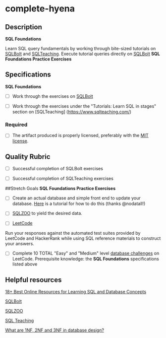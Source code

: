 # complete-hyena

## Description

**SQL Foundations**

Learn SQL query fundamentals by working through bite-sized tutorials on [SQLBolt](https://sqlbolt.com/) and [SQLTeaching](https://www.sqlteaching.com/). Execute tutorial queries directly on [SQLBolt](https://sqlbolt.com/) 
**SQL Foundations Practice Exercises**

## Specifications

**SQL Foundations**
- [ ] Work through the exercises on [SQLBolt](https://sqlbolt.com/)
- [ ] Work through the exercises under the "Tutorials: Learn SQL in stages" section on [SQLTeaching] (https://www.sqlteaching.com/)



### Required
- [ ] The artifact produced is properly licensed, preferably with the [MIT license](https://opensource.org/licenses/MIT).

## Quality Rubric
- [ ] Successful completion of SQLBolt exercises
- [ ] Successful completion of SQLTeaching exercises



##Stretch Goals
**SQL Foundations Practice Exercises**
- [ ]  Create an actual database and simple front end to update your database. [Here](http://mherman.org/blog/2016/03/13/designing-a-restful-api-with-node-and-postgres/#.WAqKX5MrKRt) is a tutorial for how to do this (thanks @nodatall!)

- [ ] [SQLZOO](http://sqlzoo.net/) to yield the desired data.
- [ ] [LeetCode](https://leetcode.com/problemset/database/)



Run your responses against the automated test suites provided by LeetCode and HackerRank while using SQL reference materials to construct your answers.


- [ ] Complete 10 TOTAL "Easy" and "Medium" level [database challenges](https://leetcode.com/problemset/database/) on LeetCode. Prerequisite knowledge: the **SQL Foundations** specifications listed above

## Helpful resources

[18+ Best Online Resources for Learning SQL and Database Concepts](http://www.vertabelo.com/blog/notes-from-the-lab/18-best-online-resources-for-learning-sql-and-database)

[SQLBolt](https://sqlbolt.com/)

[SQLZOO](http://sqlzoo.net/)

[SQL Teaching](https://www.sqlteaching.com/)

[What are 1NF, 2NF and 3NF in database design?](http://stackoverflow.com/questions/723998/what-are-1nf-2nf-and-3nf-in-database-design/724032#724032)
